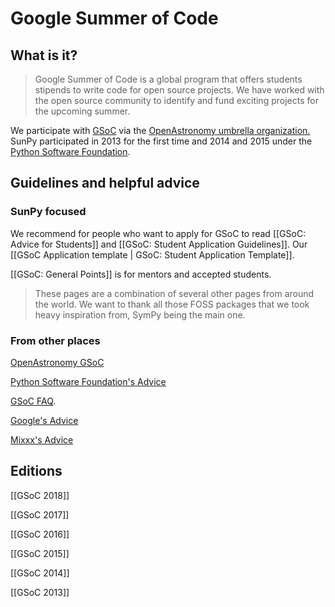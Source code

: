 # Google Summer of Code
## What is it?
> Google Summer of Code is a global program that offers students stipends to write code for open source projects.
> We have worked with the open source community to identify and fund exciting projects for the upcoming summer.

We participate with [GSoC](http://summerofcode.withgoogle.com/) via the [OpenAstronomy umbrella organization.](http://openastronomy.org/gsoc/)
SunPy participated in 2013 for the first time and 2014 and 2015 under the [Python Software Foundation](https://wiki.python.org/moin/SummerOfCode/).

## Guidelines and helpful advice

### SunPy focused

We recommend for people who want to apply for GSoC to read [[GSoC: Advice for Students]] and [[GSoC: Student Application Guidelines]].
Our [[GSoC Application template | GSoC: Student Application Template]].

[[GSoC: General Points]] is for mentors and accepted students.

>These pages are a combination of several other pages from around the world.
>We want to thank all those FOSS packages that we took heavy inspiration from, SymPy being the main one.

### From other places
[OpenAstronomy GSoC](http://openastronomy.org/gsoc/background.html)

[Python Software Foundation's Advice](https://wiki.python.org/moin/SummerOfCode/FrequentlyAskedQuestions)

[GSoC FAQ](https://developers.google.com/open-source/gsoc/faq).

[Google's Advice](https://google.github.io/gsocguides/student/)

[Mixxx's Advice](https://www.mixxx.org/wiki/doku.php/gsocadvice#application_evaluation_criteria)

## Editions

[[GSoC 2018]]

[[GSoC 2017]]

[[GSoC 2016]]

[[GSoC 2015]]

[[GSoC 2014]]

[[GSoC 2013]]
